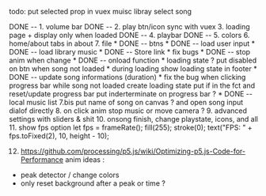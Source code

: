 todo:
put selected prop in vuex muisc libray
select song


DONE -- 1. volume bar
DONE -- 2. play btn/icon sync with vuex
3. loading page + display only when loaded
DONE -- 4. playbar
DONE -- 5. colors
6. home/about
    tabs in about
7. file 
    *   DONE -- btns
    *   DONE -- load user input
    *   DONE -- load library music
    *   DONE -- Store link
    *   fix bugs
        * DONE -- stop anim when change
        * DONE --  onload function
        *   loading state ? put disabled on btn when song not loaded
        * during loading show loading state in footer 
        * DONE -- update song informations (duration)
        * fix the bug when clicking progress bar while song not loaded
            create loading state
            put if in the fct
            and reset/update progress bar
            put inderterminate on progress bar ?
    * DONE -- local music list
7.bis put name of song on canvas ? and open song input dialof directly
8. on click anim stop music or move camera ?
9. advanced settings with sliders & shit
10. onsong finish, change playstate, icons, and all
11. show fps option
    let fps = frameRate();
    fill(255);
    stroke(0);
    text("FPS: " + fps.toFixed(2), 10, height - 10);

12. https://github.com/processing/p5.js/wiki/Optimizing-p5.js-Code-for-Performance
anim ideas :
* peak detector / change colors
* only reset background after a peak or time ?